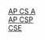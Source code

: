 [AP CS A](https://github.com/BSSD-CS/BSSD-CS.github.io/blob/main/classes/ap-cs-a.md)  
[AP CSP](https://github.com/BSSD-CS/BSSD-CS.github.io/blob/main/classes/ap-csp.md)  
[CSE](https://github.com/BSSD-CS/BSSD-CS.github.io/blob/main/classes/cse.md)
